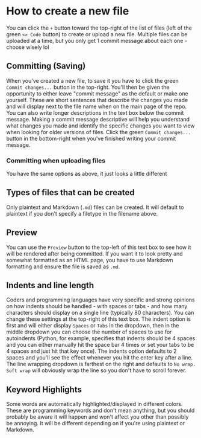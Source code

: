 # How to create a new file
You can click the `+` button toward the top-right of the list of files (left of the green `<> Code` button) to create or upload a new file. Multiple files can be uploaded at a time, but you only get 1 commit message about each one - choose wisely lol

## Committing (Saving)
When you've created a new file, to save it you have to click the green `Commit changes...` button in the top-right. You'll then be given the opportunity to either leave "commit message" as the default or make one yourself. These are short sentences that describe the changes you made and will display next to the file name when on the main page of the repo. You can also write longer descriptions in the text box below the commit message. Making a commit message descriptive will help you understand what changes you made and identify the specific changes you want to view when looking for older versions of files. Click the green `Commit changes...` button in the bottom-right when you've finished writing your commit message.

### Committing when uploading files
You have the same options as above, it just looks a little different

## Types of files that can be created
Only plaintext and Markdown (`.md`) files can be created. It will default to plaintext if you don't specify a filetype in the filename above.

## Preview
You can use the `Preview` button to the top-left of this text box to see how it will be rendered after being committed. If you want it to look pretty and somewhat formatted as an HTML page, you have to use Markdown formatting and ensure the file is saved as `.md`. 

## Indents and line length
Coders and programming languages have very specific and strong opinions on how indents should be handled - with spaces or tabs - and how many characters should display on a single line (typically 80 characters). You can change these settings at the top-right of this text box. The indent option is first and will either display `Spaces` or `Tabs` in the dropdown, then in the middle dropdown you can choose the number of spaces to use for autoindents (Python, for example, specifies that indents should be 4 spaces and you can either manually hit the space bar 4 times or set your tabs to be 4 spaces and just hit that key once). The indents option defaults to 2 spaces and you'll see the effect whenever you hit the enter key after a line. The line wrapping dropdown is farthest on the right and defaults to `No wrap.` `Soft wrap` will obviously wrap the line so you don't have to scroll forever.

## Keyword Highlights
Some words are automatically highlighted/displayed in different colors. These are programming keywords and don't mean anything, but you should probably be aware it will happen and won't affect you other than possibly be annoying. It will be different depending on if you're using plaintext or Markdown.
